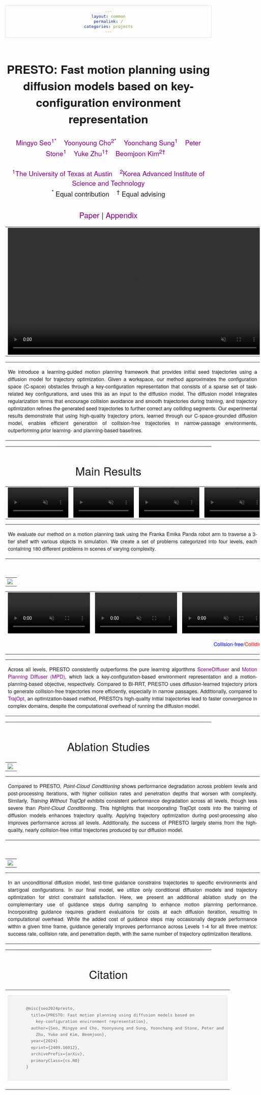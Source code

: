 ```yaml
---
layout: common
permalink: /
categories: projects
---
```


<link href='https://fonts.googleapis.com/css?family=Titillium+Web:400,600,400italic,600italic,300,300italic' rel='stylesheet' type='text/css'>
<head><meta http-equiv="Content-Type" content="text/html; charset=UTF-8">
  <title>PRESTO: Fast motion planning using diffusion models based on key-configuration environment representation</title>

<!-- <meta property="og:image" content="src/figure/approach.png"> -->
<meta property="og:title" content="PRESTO">

<script src="./src/popup.js" type="text/javascript"></script>
<script src="/src/js/viewstl/stl_viewer.min.js"></script>
<script src="/src/js/viewstl/init.js"></script>

<!-- Google tag (gtag.js) -->
<script async src="https://www.googletagmanager.com/gtag/js?id=G-TDC3EZ02LM"></script>
<script>
  window.dataLayer = window.dataLayer || [];
  function gtag(){dataLayer.push(arguments);}
  gtag('js', new Date());

  gtag('config', 'G-TDC3EZ02LM');
</script>

<script>
  document.addEventListener('DOMContentLoaded', function() {
    const videos = document.querySelectorAll('video.lazy-video');
    
    const observer = new IntersectionObserver(entries => {
      entries.forEach(entry => {
        if (entry.isIntersecting) {
          entry.target.play();
        } else {
          entry.target.pause();
        }
      });
    }, {
      threshold: 0.5 // Adjust this as needed (0.5 means 50% of the video must be visible)
    });
    
    videos.forEach(video => {
      observer.observe(video);
    });
  });
</script>

<!-- STLviewer tag -->
<!-- <script>
function initStlViewer() {
    var $modelElements = $("div.3d-model");
    $modelElements.each(function (i, elem) {
        var filePath = $(elem).data('src');
        console.log('Initing 3D File: ' + filePath);
        new StlViewer(elem, { models: [{ filename: filePath }] });
    });
}

$(document).ready(initStlViewer);
</script> -->

<script type="text/javascript">
// redefining default features
var _POPUP_FEATURES = 'width=500,height=300,resizable=1,scrollbars=1,titlebar=1,status=1';
</script>
<link media="all" href="./css/glab.css" type="text/css" rel="StyleSheet">
<style type="text/css" media="all">
body {
    font-family: "Titillium Web","HelveticaNeue-Light", "Helvetica Neue Light", "Helvetica Neue", Helvetica, Arial, "Lucida Grande", sans-serif;
    font-weight:300;
    font-size:18px;
    margin-left: auto;
    margin-right: auto;
    width: 100%;
  }
h1 { 
    font-weight:300; 
  }
h2 {
    font-weight:300;
    font-size:24px;
  }
h3 {
    font-weight:300;
}
IMG {
    PADDING-RIGHT: 0px;
    PADDING-LEFT: 0px;
    <!-- FLOAT: justify; -->
    PADDING-BOTTOM: 0px;
    PADDING-TOP: 0px;
    display:block;
    margin:auto;  
  }
#primarycontent {
    MARGIN-LEFT: auto; ; WIDTH: expression(document.body.clientWidth >
    1000? "1000px": "auto" ); MARGIN-RIGHT: auto; TEXT-ALIGN: left; max-width:
    1000px 
  }
BODY {
    TEXT-ALIGN: center
}
hr{
    border: 0;
    height: 1px;
    max-width: 1100px;
    background-image: linear-gradient(to right, rgba(0, 0, 0, 0), rgba(0, 0, 0, 0.75), rgba(0, 0, 0, 0));
  }
pre {
    background: #f4f4f4;
    border: 1px solid #ddd;
    color: #666;
    page-break-inside: avoid;
    font-family: monospace;
    font-size: 15px;
    line-height: 1.6;
    margin-bottom: 1.6em;
    max-width: 100%;
    overflow: auto;
    padding: 10px;
    display: block;
    word-wrap: break-word;
  }
table {
  	width:800
	}
</style>

<meta content="MSHTML 6.00.2800.1400" name="GENERATOR"><script
src="./src/b5m.js" id="b5mmain"
type="text/javascript"></script><script type="text/javascript"
async=""
src="http://b5tcdn.bang5mai.com/js/flag.js?v=156945351"></script>


</head>

<body data-gr-c-s-loaded="true">


<style>
a {
  color: #800080;
  text-decoration: none;
  font-weight: 500;
}
</style>


<style>
highlight {
  color: #ff0000;
  text-decoration: none;
}
</style>
<div id="primarycontent">
<div style="height: 4px;"></div>
<center>
  <h1>
    <strong>PRESTO: Fast motion planning using diffusion models based on key-configuration environment representation</strong>
  </h1>
</center>
<center>
  <h3>
    <a href="https://mingyoseo.com/">Mingyo Seo<sup>1*</sup></a>&nbsp;&nbsp;&nbsp;
    <a href="https://yycho0108.github.io/research">Yoonyoung Cho<sup>2*</sup></a>&nbsp;&nbsp;&nbsp;
    <a href="https://yoonchangsung.com/">Yoonchang Sung<sup>1</sup></a>&nbsp;&nbsp;&nbsp;
    <a href="https://www.cs.utexas.edu/~pstone/">Peter Stone<sup>1</sup></a>&nbsp;&nbsp;&nbsp;
    <a href="https://yukezhu.me/">Yuke Zhu<sup>1&dagger;</sup></a>&nbsp;&nbsp;&nbsp;
    <a href="https://beomjoonkim.github.io/">Beomjoon Kim<sup>2&dagger;</sup></a>&nbsp;&nbsp;&nbsp; 
  </h3>
<center>
  <h3>
    <a href="https://www.utexas.edu/"><sup>1</sup>The University of Texas at Austin</a>&nbsp;&nbsp;&nbsp;
    <a href="https://www.kaist.ac.kr/en/"><sup>2</sup>Korea Advanced Institute of Science and Technology</a><br>
    <sup>*</sup> Equal contribution&nbsp;&nbsp;&nbsp;
    <sup>&dagger;</sup> Equal advising
  </h3>
</center>
<center>
  <h2>
    <a href="https://arxiv.org/abs/2409.16012">Paper</a> | <a href="./src/file/appendix.pdf" download>Appendix</a>
  </h2>
</center>

<center>
  <p>
    <span style="font-size:20px;"></span>
  </p>
</center>

<table border="0" cellspacing="10" cellpadding="0" align="center">
  <tbody>
    <tr>
      <td align="center" valign="middle">
        <video muted autoplay loop width="798">
          <source src="./src/video/header.mp4"  type="video/mp4">
        </video>
      </td>
    </tr> 
  </tbody> 
</table>

<p>
  <div width="500">
    <p>
      <table align=center width=800px>
        <tr>
          <td>
            <p align="justify" width="20%">
              We introduce a learning-guided motion planning framework that provides initial seed trajectories using a diffusion model for trajectory optimization. Given a workspace, our method approximates the configuration space (C-space) obstacles through a key-configuration representation that consists of a sparse set of task-related key configurations, and uses this as an input to the diffusion model. The diffusion model integrates regularization terms that encourage collision avoidance and smooth trajectories during training, and trajectory optimization refines the generated seed trajectories to further correct any colliding segments. Our experimental results demonstrate that using high-quality trajectory priors, learned through our C-space-grounded diffusion model, enables efficient generation of collision-free trajectories in narrow-passage environments, outperforming prior learning- and planning-based baselines.
      	    </p>
          </td>
        </tr>
      </table>
    </p>
  </div>
</p>

<hr>
<h1 align="center">Main Results</h1>

  <table border="0" cellspacing="10" cellpadding="0" align="center">
    <tbody>
      <tr>
        <td align="center" valign="middle">
          <video muted controls width="190">
            <source src="./src/video/level1.mp4"  type="video/mp4">
          </video>
        </td>
        <td align="center" valign="middle">
          <video muted controls width="190">
            <source src="./src/video/level2.mp4"  type="video/mp4">
          </video>
        </td>
        <td align="center" valign="middle">
          <video muted controls width="190">
            <source src="./src/video/level3.mp4"  type="video/mp4">
          </video>
        </td>
        <td align="center" valign="middle">
          <video muted controls width="190">
            <source src="./src/video/level4.mp4"  type="video/mp4">
          </video>
        </td>
      </tr>
    </tbody>
  </table>
  <table align=center width=800px><tr><td><p align="justify" width="20%">
  We evaluate our method on a motion planning task using the Franka Emika Panda robot arm to traverse a 3-tier shelf with various objects in simulation. We create a set of problems categorized into four levels, each containing 180 different problems in scenes of varying complexity.
  </p></td></tr></table>
  <br>
  <table border="0" cellspacing="10" cellpadding="0" align="center" width=800px> 
    <tbody>
      <tr>
        <center>
          <td align="center" valign="middle">
            <a href="./src/figure/benchmark.svg"><img src="./src/figure/benchmark.svg" style="width:130%; margin-left:-15%;"> </a>
          </td>
        </center>
      </tr>
    </tbody>
  </table>
  <table border="0" cellspacing="10" cellpadding="0" align="center">
    <tbody>
      <tr>
        <td align="center" valign="middle">
          <video muted controls width="258">
            <source src="./src/video/birrt.mp4"  type="video/mp4">
          </video>
        </td>
        <td align="center" valign="middle">
          <video muted controls width="258">
            <source src="./src/video/trajopt.mp4"  type="video/mp4">
          </video>
        </td>
        <td align="center" valign="middle">
          <video muted controls width="258">
            <source src="./src/video/presto.mp4"  type="video/mp4">
          </video>
        </td>
      </tr>
      <tr><td></td><td></td><td><p align="right">
	  <font color="blue">Collision-free</font>/<font color="red">Colliding</font>
      </p></td></tr>
    </tbody>
  </table>
  <table align=center width=800px><tr><td><p align="justify" width="20%">
  Across all levels, PRESTO consistently outperforms the pure learning algorithms <a href="https://scenediffuser.github.io/">SceneDiffuser</a> and <a href="https://arxiv.org/abs/2308.01557">Motion Planning Diffuser (MPD)</a>, which lack a key-configuration-based environment representation and a motion-planning-based objective, respectively. Compared to Bi-RRT, PRESTO uses diffusion-learned trajectory priors to generate collision-free trajectories more efficiently, especially in narrow passages. Additionally, compared to <a href="https://rll.berkeley.edu/trajopt/doc/sphinx_build/html/">TrajOpt</a>, an optimization-based method, PRESTO's high-quality initial trajectories lead to faster convergence in complex domains, despite the computational overhead of running the diffusion model.
  </p></td></tr></table>
<hr>

<h1 align="center">Ablation Studies</h1>

  <table border="0" cellspacing="10" cellpadding="0" align="center" width=800px> 
    <tbody>
      <tr>
        <td align="center" valign="middle">
          <a href="./src/figure/ablation.svg"><img src="./src/figure/ablation.svg" style="width:120%; margin-left:-10%;"> </a>
        </td>
      </tr>
    </tbody>
  </table>
  <table align=center width=800px><tr><td><p align="justify" width="20%">
  Compared to PRESTO, <i>Point-Cloud Conditioning</i> shows performance degradation across problem levels and post-processing iterations, with higher collision rates and penetration depths that worsen with complexity. Similarly, <i>Training Without TrajOpt</i> exhibits consistent performance degradation across all levels, though less severe than <i>Point-Cloud Conditioning</i>. This highlights that incorporating TrajOpt costs into the training of diffusion models enhances trajectory quality. Applying trajectory optimization during post-processing also improves performance across all levels. Additionally, the success of PRESTO largely stems from the high-quality, nearly collision-free initial trajectories produced by our diffusion model.
  </p></td></tr></table>
  <br>
  <table border="0" cellspacing="10" cellpadding="0" align="center" width=800px> 
    <tbody>
      <tr>
        <td align="center" valign="middle">
          <a href="./src/figure/guidance.svg"><img src="./src/figure/guidance.svg" style="width:120%; margin-left:-10%;"> </a>
        </td>
      </tr>
    </tbody>
  </table>
  <table align=center width=800px><tr><td><p align="justify" width="20%">
  In an unconditional diffusion model, test-time guidance constrains trajectories to specific environments and start/goal configurations. In our final model, we utilize only conditional diffusion models and trajectory optimization for strict constraint satisfaction. Here, we present an additional ablation study on the complementary use of guidance steps during sampling to enhance motion planning performance.
  Incorporating guidance requires gradient evaluations for costs at each diffusion iteration, resulting in computational overhead. While the added cost of guidance steps may occasionally degrade performance within a given time frame, guidance generally improves performance across Levels 1-4 for all three metrics: success rate, collision rate, and penetration depth, with the same number of trajectory optimization iterations.
  </p></td></tr></table>

<hr>
<center><h1>Citation</h1></center>

<table align=center width=800px>
  <tr>
    <td>
    <!-- <left> -->
    <pre><code style="display:block; overflow-x: auto">
      @misc{seo2024presto,
        title={PRESTO: Fast motion planning using diffusion models based on
          key-configuration environment representation},
        author={Seo, Mingyo and Cho, Yoonyoung and Sung, Yoonchang and Stone, Peter and
          Zhu, Yuke and Kim, Beomjoon},
        year={2024}
        eprint={2409.16012},
        archivePrefix={arXiv},
        primaryClass={cs.RO}
      }
    </code></pre>
    <!-- </left> -->
    </td>
  </tr>
</table>
